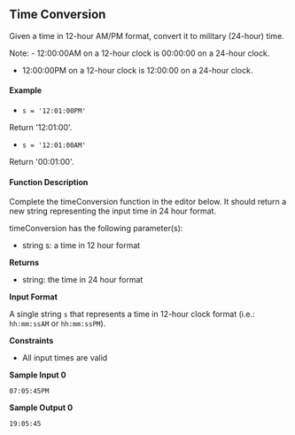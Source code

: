 ## Time Conversion

Given a time in 12-hour AM/PM format, convert it to military (24-hour) time.

Note: - 12:00:00AM on a 12-hour clock is 00:00:00 on a 24-hour clock.
- 12:00:00PM on a 12-hour clock is 12:00:00 on a 24-hour clock.

#### Example

* `s = '12:01:00PM'`

Return '12:01:00'.

* `s = '12:01:00AM'`

Return '00:01:00'.

#### Function Description

Complete the timeConversion function in the editor below. It should return a new string representing the input time in 24 hour format.

timeConversion has the following parameter(s):

* string s: a time in 12 hour format

**Returns**

* string: the time in 24 hour format

**Input Format**

A single string `s` that represents a time in 12-hour clock format (i.e.: `hh:mm:ssAM` or `hh:mm:ssPM`).

**Constraints**

* All input times are valid

**Sample Input 0**
```
07:05:45PM
```
**Sample Output 0**
```
19:05:45
```
